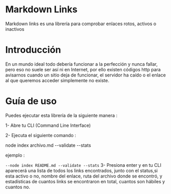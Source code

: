 # Markdown Links


Markdown links es una librería para comprobar enlaces rotos, activos o inactivos

# Introducción
En un mundo ideal todo debería funcionar a la perfección y nunca fallar, pero eso no suele ser así ni en Internet, por ello existen códigos http para avisarnos cuando un sitio deja de funcionar, el servidor ha caído o el enlace al que queremos acceder simplemente no existe.

# Guía de uso
Puedes ejecutar esta librería de la siguiente manera :

1- Abre tu CLI (Command Line Interface)

2- Ejecuta el siguiente comando :

node index archivo.md --validate --stats

ejemplo :

`--node index README.md --validate --stats`
3- Presiona enter y en tu CLI aparecerá una lista de todos los links encontrados, junto con el status,si esta activo o no, nombre del enlace, ruta del archivo donde se encontró, y estadísticas de cuantos links se encontraron en total, cuantos son hábiles y cuantos no.

